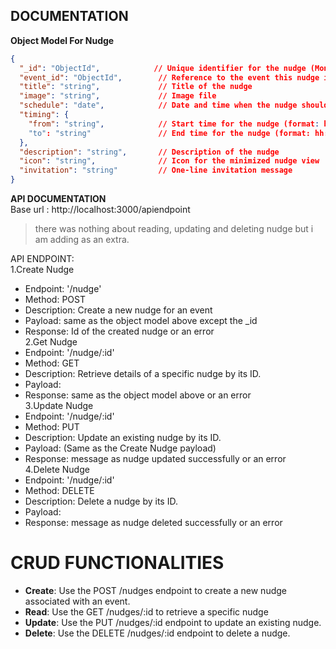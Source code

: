 ## DOCUMENTATION

**Object Model For Nudge**  
```json
{
  "_id": "ObjectId",            // Unique identifier for the nudge (MongoDB ObjectId)
  "event_id": "ObjectId",        // Reference to the event this nudge is associated with (MongoDB ObjectId)
  "title": "string",             // Title of the nudge
  "image": "string",             // Image file
  "schedule": "date",            // Date and time when the nudge should be sent
  "timing": {
    "from": "string",            // Start time for the nudge (format: hh:mm)
    "to": "string"               // End time for the nudge (format: hh:mm)
  },
  "description": "string",       // Description of the nudge
  "icon": "string",              // Icon for the minimized nudge view
  "invitation": "string"         // One-line invitation message
}
```    
**API DOCUMENTATION**  
Base url : http://localhost:3000/apiendpoint
  
>there was nothing about reading, updating and deleting nudge but i am adding as an extra.  
  
API ENDPOINT:  
 1.Create Nudge  
   * Endpoint: '/nudge'  
   * Method: POST  
   * Description: Create a new nudge for an event  
   * Payload: same as the object model above except the _id  
   * Response: Id of the created nudge or an error  
 2.Get Nudge  
   * Endpoint: '/nudge/:id'  
   * Method: GET  
   * Description: Retrieve details of a specific nudge by its ID.  
   * Payload:  
   * Response: same as the object model above or an error    
 3.Update Nudge    
   * Endpoint: '/nudge/:id'  
   * Method: PUT  
   * Description: Update an existing nudge by its ID.  
   * Payload: (Same as the Create Nudge payload)   
   * Response: message as nudge updated successfully or an error    
 4.Delete Nudge  
   * Endpoint: '/nudge/:id'  
   * Method: DELETE  
   * Description: Delete a nudge by its ID.    
   * Payload:     
   * Response: message as nudge deleted successfully or an error  
  
# CRUD FUNCTIONALITIES
  
* **Create**: Use the POST /nudges endpoint to create a new nudge associated with an event.   
* **Read**: Use the GET /nudges/:id to retrieve a specific nudge  
* **Update**: Use the PUT /nudges/:id endpoint to update an existing nudge.  
* **Delete**: Use the DELETE /nudges/:id endpoint to delete a nudge.  
 



